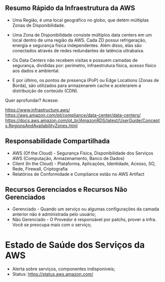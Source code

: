 
## Resumo Rápido da Infraestrutura da AWS 

- Uma Região, é uma local geográfico no globo, que detém múltiplas Zonas de Disponibilidade.

- Uma Zona de Disponibilidade consiste múltiplos data centers em um local dentro de uma região da AWS. Cada ZD possui refrigeração, energia e segurança física independentes. Além disso, elas são conectados através de redes redundantes de latência ultrabaixa.

- Os Data Centers não recebem visitas e possuem camadas de segurança, divididas por: perímetro, infraestrutura física, acesso físico aos dados e ambiental.

- E por último, os pontos de presença (PoP) ou Edge Locations (Zonas de Borda), são utilizados para armazenarem cache e acelerarem a distribuição de conteúdo (CDN).

Quer aprofundar? Acesse:

https://www.infrastructure.aws/
https://aws.amazon.com/pt/compliance/data-center/data-centers/
https://docs.aws.amazon.com/pt_br/AmazonRDS/latest/UserGuide/Concepts.RegionsAndAvailabilityZones.html


## Responsabilidade Compartilhada

- AWS (Of the Cloud) - Segurança Física, Disponibilidade dos Serviços AWS (Computação, Armazenamento, Banco de Dados)
- Client (In the Cloud) - Plataforma, Aplicações, Identidade, Acesso, SO, Rede, Firewall, Criptografia
- Relatórios de Conformidade e Compliance estão no AWS Artifact

## Recursos Gerenciados e Recursos Não Gerenciados
- Gerenciado - Quando um serviço ou algumas configurações da camada anterior não é administrada pelo usuário;
- Não Gerenciado - O Provedor é responsável por patchs, prover a infra. Você se preocupa mais com o serviço;

# Estado de Saúde dos Serviços da AWS
- Alerta sobre serviços, componentes indisponíveis;
- Status: https://status.aws.amazon.com/